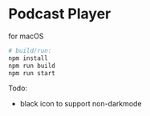 
# Podcast Player
for macOS

```bash
# build/run:
npm install
npm run build
npm run start
```

Todo:
- black icon to support non-darkmode
